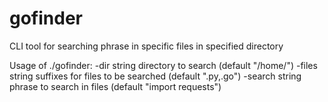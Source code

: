 # gofinder
CLI tool for searching phrase in specific files in specified directory

Usage of ./gofinder:
  -dir string
        directory to search (default "/home/")
  -files string
        suffixes for files to be searched (default ".py,.go")
  -search string
        phrase to search in files (default "import requests")

